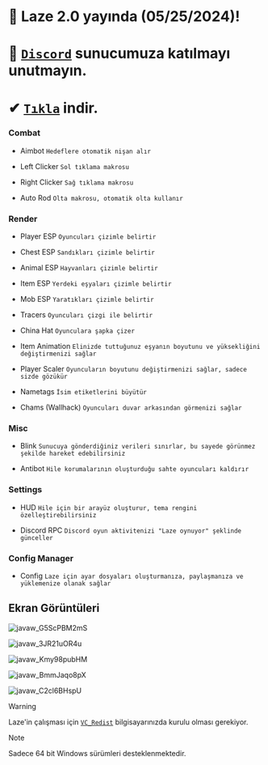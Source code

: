 # 🔶 Laze 2.0 yayında (05/25/2024)!
# 🔷 [`Discord`](https://discord.gg/laze) sunucumuza katılmayı unutmayın.
# ✔ [`Tıkla`](https://github.com/aaleaf/Laze/releases/tag/Laze) indir.

### Combat

* Aimbot
`Hedeflere otomatik nişan alır`

* Left Clicker
`Sol tıklama makrosu`

* Right Clicker
`Sağ tıklama makrosu`

* Auto Rod
`Olta makrosu, otomatik olta kullanır`

### Render

* Player ESP
`Oyuncuları çizimle belirtir`

* Chest ESP
`Sandıkları çizimle belirtir`

* Animal ESP
`Hayvanları çizimle belirtir`

* Item ESP
`Yerdeki eşyaları çizimle belirtir`

* Mob ESP
`Yaratıkları çizimle belirtir`

* Tracers
`Oyuncuları çizgi ile belirtir`

* China Hat
`Oyunculara şapka çizer`

* Item Animation
`Elinizde tuttuğunuz eşyanın boyutunu ve yüksekliğini değiştirmenizi sağlar`

* Player Scaler
`Oyuncuların boyutunu değiştirmenizi sağlar, sadece sizde gözükür`

* Nametags
`İsim etiketlerini büyütür`

* Chams (Wallhack)
`Oyuncuları duvar arkasından görmenizi sağlar`

### Misc

* Blink
`Sunucuya gönderdiğiniz verileri sınırlar, bu sayede görünmez şekilde hareket edebilirsiniz`

* Antibot
`Hile korumalarının oluşturduğu sahte oyuncuları kaldırır`

### Settings

* HUD
`Hile için bir arayüz oluşturur, tema rengini özelleştirebilirsiniz`

* Discord RPC
`Discord oyun aktivitenizi "Laze oynuyor" şeklinde günceller`

### Config Manager

* Config
`Laze için ayar dosyaları oluşturmanıza, paylaşmanıza ve yüklemenize olanak sağlar`

## Ekran Görüntüleri
![javaw_G5ScPBM2mS](https://github.com/aaleaf/Laze/assets/45121448/819ddaf5-1fe8-4a91-9589-77f4685ac3eb)

![javaw_3JR21uOR4u](https://github.com/aaleaf/Laze/assets/45121448/3cb5f73b-c967-49c0-9921-3dc83663f584)

![javaw_Kmy98pubHM](https://github.com/aaleaf/Laze/assets/45121448/a36aeef8-791c-4da7-aa1a-77c92b1b4e8a)

![javaw_BmmJaqo8pX](https://github.com/aaleaf/Laze/assets/45121448/2d3a0d5d-921f-4119-abe5-c44c402a2c43)

![javaw_C2cl6BHspU](https://github.com/aaleaf/Laze/assets/45121448/75b900a9-069f-457f-b83d-6e40d122873f)

> [!WARNING]
> Laze'in çalışması için [`VC_Redist`](https://aka.ms/vs/17/release/vc_redist.x64.exe) bilgisayarınızda kurulu olması gerekiyor.

> [!NOTE]
> Sadece 64 bit Windows sürümleri desteklenmektedir.
